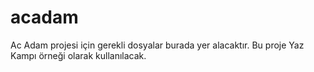 # acadam
Ac Adam projesi için gerekli
dosyalar burada yer alacaktır.
Bu proje Yaz Kampı örneği olarak
kullanılacak.
